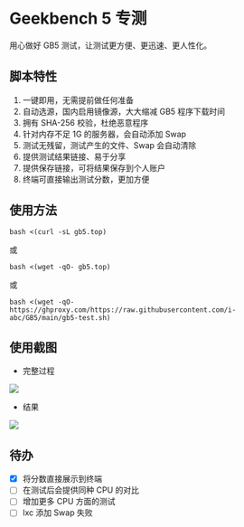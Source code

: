 # Geekbench 5 专测

用心做好 GB5 测试，让测试更方便、更迅速、更人性化。

## 脚本特性

1. 一键即用，无需提前做任何准备
2. 自动选源，国内启用镜像源，大大缩减 GB5 程序下载时间
3. 拥有 SHA-256 校验，杜绝恶意程序
4. 针对内存不足 1G 的服务器，会自动添加 Swap
5. 测试无残留，测试产生的文件、Swap 会自动清除
6. 提供测试结果链接、易于分享
7. 提供保存链接，可将结果保存到个人账户
8. 终端可直接输出测试分数，更加方便

## 使用方法

```
bash <(curl -sL gb5.top)
```

或

```
bash <(wget -qO- gb5.top)
```

或

```
bash <(wget -qO- https://ghproxy.com/https://raw.githubusercontent.com/i-abc/GB5/main/gb5-test.sh)
```

## 使用截图

- 完整过程

![](https://cdn.staticaly.com/gh/i-abc/GB5/main/images/1.gif)

- 结果

![](https://cdn.staticaly.com/gh/i-abc/GB5/main/images/1.png)

## 待办

- [x] 将分数直接展示到终端
- [ ] 在测试后会提供同种 CPU 的对比
- [ ] 增加更多 CPU 方面的测试
- [ ] lxc 添加 Swap 失败
